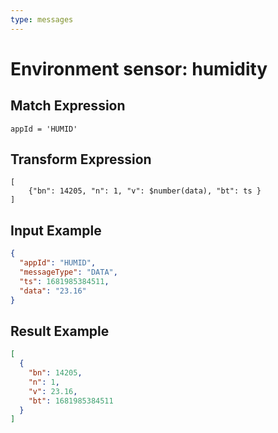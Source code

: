 ```yaml
---
type: messages
---
```


# Environment sensor: humidity

## Match Expression

```jsonata
appId = 'HUMID'
```

## Transform Expression

```jsonata
[
    {"bn": 14205, "n": 1, "v": $number(data), "bt": ts }
]
```

## Input Example

```json
{
  "appId": "HUMID",
  "messageType": "DATA",
  "ts": 1681985384511,
  "data": "23.16"
}
```

## Result Example

```json
[
  {
    "bn": 14205,
    "n": 1,
    "v": 23.16,
    "bt": 1681985384511
  }
]
```
